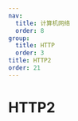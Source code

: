 ```yaml
---
nav:
  title: 计算机网络
  order: 8
group:
  title: HTTP
  order: 3
title: HTTP2
order: 21
---
```


# HTTP2
